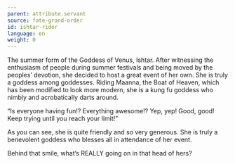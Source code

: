 ```yaml
---
parent: attribute.servant
source: fate-grand-order
id: ishtar-rider
language: en
weight: 0
---
```


The summer form of the Goddess of Venus, Ishtar.
After witnessing the enthusiasm of people during summer festivals and being moved by the peoples’ devotion, she decided to host a great event of her own. She is truly a goddess among goddesses.
Riding Maanna, the Boat of Heaven, which has been modified to look more modern, she is a kung fu goddess who nimbly and acrobatically darts around.

“Is everyone having fun!? Everything awesome!?
Yep, yep! Good, good!
Keep trying until you reach your limit!”

As you can see, she is quite friendly and so very generous. She is truly a benevolent goddess who blesses all in attendance of her event.

Behind that smile, what’s REALLY going on in that head of hers?
